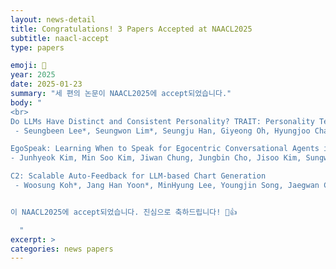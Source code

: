 ```yaml
---
layout: news-detail
title: Congratulations! 3 Papers Accepted at NAACL2025
subtitle: naacl-accept
type: papers

emoji: 🎉
year: 2025
date: 2025-01-23
summary: "세 편의 논문이 NAACL2025에 accept되었습니다."
body: "
<br>
Do LLMs Have Distinct and Consistent Personality? TRAIT: Personality Testset designed for LLMs with Psychometrics
 - Seungbeen Lee*, Seungwon Lim*, Seungju Han, Giyeong Oh, Hyungjoo Chae, Jiwan Chung, Minju Kim, Beong-woo Kwak, Yeonsoo Lee, Dongha Lee, Jinyoung Yeo, Youngjae Yu

EgoSpeak: Learning When to Speak for Egocentric Conversational Agents in the Wild
- Junhyeok Kim, Min Soo Kim, Jiwan Chung, Jungbin Cho, Jisoo Kim, Sungwoong Kim, Gyeongbo Sim, Youngjae Yu

C2: Scalable Auto-Feedback for LLM-based Chart Generation
 - Woosung Koh*, Jang Han Yoon*, MinHyung Lee, Youngjin Song, Jaegwan Cho, Jaehyun Kang, Taehyeon Kim, Se-young Yun, Youngjae Yu, Bongshin Lee


이 NAACL2025에 accept되었습니다. 진심으로 축하드립니다! 🥳👍

  "
excerpt: >
categories: news papers
---
```


